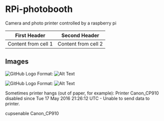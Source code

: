 # RPi-photobooth
Camera and photo printer controlled by a raspberry pi

First Header | Second Header
------------ | -------------
Content from cell 1 | Content from cell 2

## Images
![GitHub Logo](/photobooth_front.png)
Format: ![Alt Text](url)

![GitHub Logo](/photobooth_back.jpg)
Format: ![Alt Text](url)

Sometimes printer hangs (out of paper, for example): Printer Canon_CP910 disabled since Tue 17 May 2016 21:26:12 UTC -
	Unable to send data to printer.

cupsenable Canon_CP910
